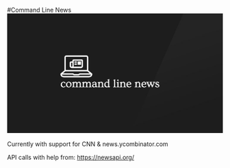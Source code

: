 #Command Line News
![Alt text](./logo.png 'CLNews logo')

Currently with support for CNN & news.ycombinator.com

API calls with help from: https://newsapi.org/
